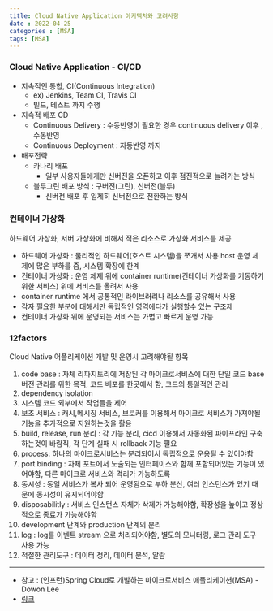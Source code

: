 ```yaml
---
title: Cloud Native Application 아키텍처와 고려사항
date : 2022-04-25
categories : [MSA]
tags: [MSA]
---
```


### Cloud Native Application - CI/CD
* 지속적인 통합,  CI(Continuous Integration)
    * ex) Jenkins, Team CI, Travis CI
    * 빌드, 테스트 까지 수행
* 지속적 배포 CD
    * Continuous Delivery : 수동반영이 필요한 경우 continuous delivery 이후 , 수동반영
    * Continuous Deployment : 자동반영 까지
* 배포전략
    * 카나리 배포
        * 일부 사용자들에게만 신버전을 오픈하고 이후 점진적으로 늘려가는 방식
    * 블루그린 배포 방식 : 구버전(그린), 신버전(블루)
        * 신버전 배포 후 일제히 신버전으로 전환하는 방식

### 컨테이너 가상화
하드웨어 가상화, 서버 가상화에 비해서 적은 리소스로 가상화 서비스를 제공
* 하드웨어 가상화 : 물리적인 하드웨어(호스트 시스템)을 쪼개서 사용 host 운영 체제에 많은 부하를 줌, 시스템 확장에 한계
* 컨테이너 가상화 : 운영 체제 위에 container runtime(컨테이너 가상화를 기동하기 위한 서비스) 위에 서비스를 올려서 사용
* container runtime 에서 공통적인 라이브러리나 리소스를 공유해서 사용
* 각자 필요한 부분에 대해서만 독립적인 영역에다가 실행할수 있는 구조제
* 컨테이너 가상화 위에 운영되는 서비스는 가볍고 빠르게 운영 가능

### 12factors
Cloud Native 어플리케이션 개발 및 운영시 고려해야될 항목
1. code base : 자체 리파지토리에 저장된 각 마이크로서비스에 대한 단일 코드 base
   버전 관리를 위한 목적, 코드 배포를 한곳에서 함, 코드의 통일적인 관리
2. dependency isolation
3. 시스템 코드 외부에서 작업들을 제어
4. 보조 서비스 : 캐시,메시징 서비스, 브로커를 이용해서 마이크로 서비스가 가져야될 기능을 추가적으로 지원하는것을 활용
5. build, release, run 분리 : 각 기능 분리, cicd 이용해서 자동화된 파이프라인 구축하는것이 바람직, 각 단계 실패 시 rollback 기능 필요
6. process: 하나의 마이크로서비스는 분리되어서 독립적으로 운용될 수 있어야함
7. port binding : 자체 포트에서 노출되는 인터페이스와 함께 포함되어있는 기능이 있어야함, 다른 마이크로 서비스와 격리가 가능하도록
8. 동시성 : 동일 서비스가 복사 되어 운영됨으로 부하 분산, 여러 인스턴스가 있기 때문에 동시성이 유지되어야함
9. disposabilitly : 서비스 인스턴스 자체가 삭제가 가능해야함, 확장성을 높이고 정상적으로 종료가 가능해야함
10. development 단계와 production 단계의 분리
11. log : log를 이벤트 stream 으로 처리되어야함, 별도의 모니터링, 로그 관리 도구 사용 가능
12. 적절한 관리도구 : 데이터 정리, 데이터 분석, 알람

***
* 참고 : (인프런)Spring Cloud로 개발하는 마이크로서비스 애플리케이션(MSA) - Dowon Lee
* [링크](https://inflearn.com/course/스프링-클라우드-마이크로서비스/dashboard)
